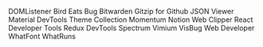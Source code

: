 DOMListener
Bird Eats Bug
Bitwarden
Gitzip for Github
JSON Viewer
Material DevTools Theme Collection
Momentum
Notion Web Clipper
React Developer Tools
Redux DevTools
Spectrum
Vimium
VisBug
Web Developer
WhatFont
WhatRuns

